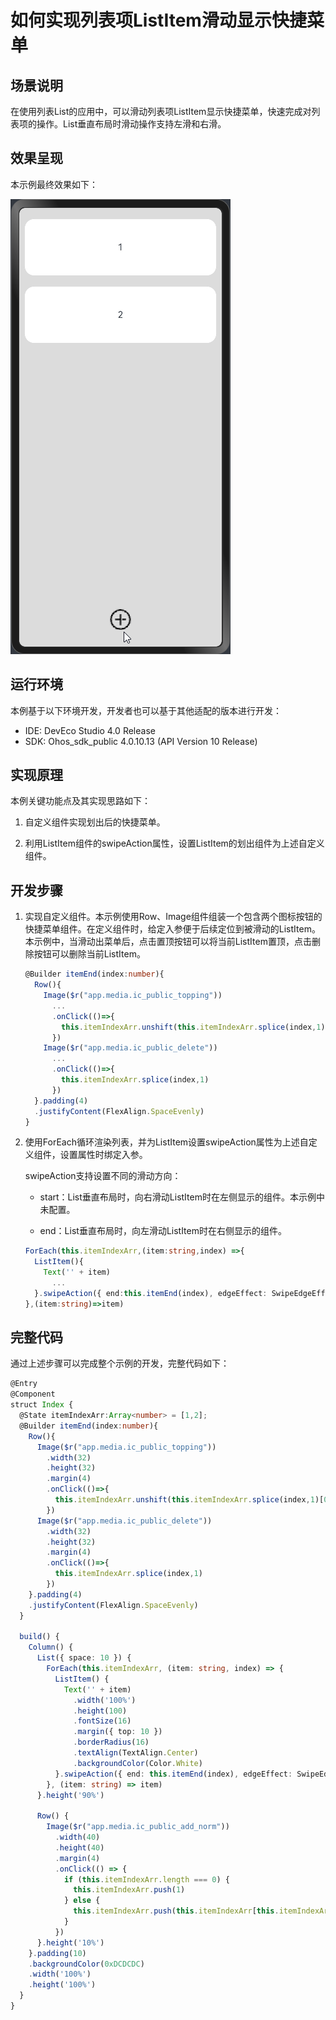 # 如何实现列表项ListItem滑动显示快捷菜单

## 场景说明

在使用列表List的应用中，可以滑动列表项ListItem显示快捷菜单，快速完成对列表项的操作。List垂直布局时滑动操作支持左滑和右滑。

## 效果呈现

本示例最终效果如下：

![listitem-slide](figures/listitem-slide-demo.gif)

## 运行环境
本例基于以下环境开发，开发者也可以基于其他适配的版本进行开发：
- IDE: DevEco Studio 4.0 Release
- SDK: Ohos_sdk_public 4.0.10.13 (API Version 10 Release)
## 实现原理
本例关键功能点及其实现思路如下：
1. 自定义组件实现划出后的快捷菜单。

2. 利用ListItem组件的swipeAction属性，设置ListItem的划出组件为上述自定义组件。

## 开发步骤

1. 实现自定义组件。本示例使用Row、Image组件组装一个包含两个图标按钮的快捷菜单组件。在定义组件时，给定入参便于后续定位到被滑动的ListItem。本示例中，当滑动出菜单后，点击置顶按钮可以将当前ListItem置顶，点击删除按钮可以删除当前ListItem。
   
   ```ts
   @Builder itemEnd(index:number){
     Row(){
       Image($r("app.media.ic_public_topping"))
         ...
         .onClick(()=>{
           this.itemIndexArr.unshift(this.itemIndexArr.splice(index,1)[0])
         })
       Image($r("app.media.ic_public_delete"))
         ...
         .onClick(()=>{
           this.itemIndexArr.splice(index,1)
         })
     }.padding(4)
     .justifyContent(FlexAlign.SpaceEvenly)
   }
   ```

2. 使用ForEach循环渲染列表，并为ListItem设置swipeAction属性为上述自定义组件，设置属性时绑定入参。
   
   swipeAction支持设置不同的滑动方向：
   
   * start：List垂直布局时，向右滑动ListItem时在左侧显示的组件。本示例中未配置。
   
   * end：List垂直布局时，向左滑动ListItem时在右侧显示的组件。
   
   ```ts
   ForEach(this.itemIndexArr,(item:string,index) =>{
     ListItem(){
       Text('' + item)
         ...
     }.swipeAction({ end:this.itemEnd(index), edgeEffect: SwipeEdgeEffect.Spring})
   },(item:string)=>item)
   ```

## 完整代码

通过上述步骤可以完成整个示例的开发，完整代码如下：

```ts
@Entry
@Component
struct Index {
  @State itemIndexArr:Array<number> = [1,2];
  @Builder itemEnd(index:number){
    Row(){
      Image($r("app.media.ic_public_topping"))
        .width(32)
        .height(32)
        .margin(4)
        .onClick(()=>{
          this.itemIndexArr.unshift(this.itemIndexArr.splice(index,1)[0])
        })
      Image($r("app.media.ic_public_delete"))
        .width(32)
        .height(32)
        .margin(4)
        .onClick(()=>{
          this.itemIndexArr.splice(index,1)
        })
    }.padding(4)
    .justifyContent(FlexAlign.SpaceEvenly)
  }

  build() {
    Column() {
      List({ space: 10 }) {
        ForEach(this.itemIndexArr, (item: string, index) => {
          ListItem() {
            Text('' + item)
              .width('100%')
              .height(100)
              .fontSize(16)
              .margin({ top: 10 })
              .borderRadius(16)
              .textAlign(TextAlign.Center)
              .backgroundColor(Color.White)
          }.swipeAction({ end: this.itemEnd(index), edgeEffect: SwipeEdgeEffect.Spring })
        }, (item: string) => item)
      }.height('90%')

      Row() {
        Image($r("app.media.ic_public_add_norm"))
          .width(40)
          .height(40)
          .margin(4)
          .onClick(() => {
            if (this.itemIndexArr.length === 0) {
              this.itemIndexArr.push(1)
            } else {
              this.itemIndexArr.push(this.itemIndexArr[this.itemIndexArr.length-1] + 1)
            }
          })
      }.height('10%')
    }.padding(10)
    .backgroundColor(0xDCDCDC)
    .width('100%')
    .height('100%')
  }
}
```